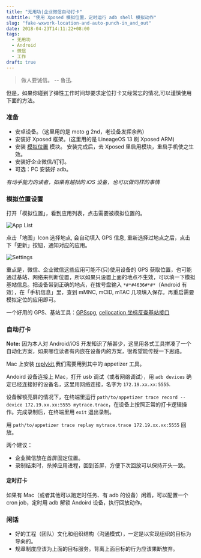 ```yaml
---
title: "无用功|企业微信自动打卡"
subtitle: "使用 Xposed 模拟位置，定时运行 adb shell 模拟动作"
slug: "fake-wxwork-location-and-auto-punch-in_and_out"
date: 2018-04-23T14:11:22+08:00
tags:
  - 无用功
  - Android
  - 微信
  - 工作
draft: true
---
```


> 做人要诚信。 -- 鲁迅.

但是，如果你碰到了弹性工作时间却要求定位打卡又经常忘的情况,可以谨慎使用下面的方法。

### 准备

- 安卓设备。（这里用的是 moto g 2nd，老设备发挥余热）
- 安装好 Xposed 框架。(这里用的是 LineageOS 13 刷 Xposed ARM)
- 安装 [模拟位置](https://www.coolapk.com/apk/com.rong.xposed.fakelocation) 模块。 安装完成后，去 Xposed 里启用模块，重启手机使之生效。
- 安装好企业微信/钉钉。
- 可选：PC 安装好 adb。

*有动手能力的读者，如果有越狱的 iOS 设备，也可以做同样的事情*

### 模拟位置设置

打开「模拟位置」，看到应用列表，点击需要被模拟位置的。

![App List](/images/fakelocation-list.png)

点击「地图」Icon 选择地点, 会自动填入 GPS 信息, 重新选择过地点之后，点击下「更新」按钮，通知对应的应用。

![Settings](/images/fakelocation-setting-app.png)

重点是，微信、企业微信这些应用可能不(只)使用设备的 GPS 获取位置，也可能通过基站、网络来判断位置，所以如果只设置上面的地点不生效，可以填一下模拟基站信息。把设备带到正确的地点，在拨号盘输入 `*#*#4636#*#*`（Android 有效），在「手机信息」里，查到 mMNC, mCID, mTAC 几项填入保存。再重启需要模拟定位的应用即可。

一个好用的 GPS、基站工具：[GPSspg](http://www.gpsspg.com/), [cellocation 坐标反查基站接口](http://www.cellocation.com/)

### 自动打卡

**Note:** 因为本人对 Android/iOS 开发知识了解甚少，这里用各式工具拼凑了一个自动化方案，如果哪位读者有内嵌在设备内的方案，很希望能传授一下思路。

Mac 上安装 [replykit](https://github.com/appetizerio/replaykit),我们需要用到其中的 appetizer 工具。

Andoird 设备连接上 Mac，打开 usb 调试（或者网络调试），用 `adb devices` 确定已经连接好的设备名，这里用网络连接，名字为 `172.19.xx.xx:5555`.

设备解锁亮屏的情况下，在终端里运行 `path/to/appetizer trace record --device 172.19.xx.xx:5555 mytrace.trace`，在设备上按照正常的打卡逻辑操作。完成录制后，在终端里用 `exit` 退出录制。

用 `path/to/appetizer trace replay mytrace.trace 172.19.xx.xx:5555` 回放。

两个建议：

- 企业微信放在首屏固定位置。
- 录制结束时，杀掉应用进程，回到首屏，方便下次回放可以保持开头一致。

#### 定时打卡

如果有 Mac（或者其他可以跑定时任务、有 adb 的设备）闲着，可以配置一个 cron job，定时用 adb 解锁 Andoird 设备，执行回放动作。


### 闲话

- 好的工程（团队）文化和组织结构（沟通模式），一定是以实现组织的目标为导向的。
- 规章制度应该为上面的目标服务。背离上面目标的行为应该果断放弃。


